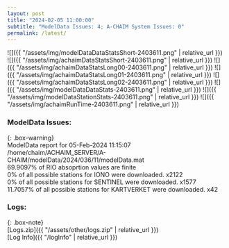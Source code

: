 ```yaml
---
layout: post
title: "2024-02-05 11:00:00"
subtitle: "ModelData Issues: 4; A-CHAIM System Issues: 0"
permalink: /latest/
---
```


![]({{ "/assets/img/modelDataDataStatsShort-2403611.png" | relative_url }})
![]({{ "/assets/img/achaimDataStatsShort-2403611.png" | relative_url }})
![]({{ "/assets/img/achaimDataStatsLong00-2403611.png" | relative_url }})
![]({{ "/assets/img/achaimDataStatsLong01-2403611.png" | relative_url }})
![]({{ "/assets/img/achaimDataStatsLong02-2403611.png" | relative_url }})
![]({{ "/assets/img/modelDataDataStats-2403611.png" | relative_url }})
![]({{ "/assets/img/modelDataStationStats-2403611.png" | relative_url }})
![]({{ "/assets/img/achaimRunTime-2403611.png" | relative_url }})


### ModelData Issues:  
  
{: .box-warning}  
 ModelData report for 05-Feb-2024 11:15:07   
 /home/chaim/ACHAIM_SERVER/A-CHAIM/modelData/2024/036/11/modelData.mat   
 69.9097% of RIO absoprtion values are finite   
 0% of all possible stations for IONO were downloaded. x2122   
 0% of all possible stations for SENTINEL were downloaded. x1577   
 11.7057% of all possible stations for KARTVERKET were downloaded. x42   
  


### Logs:  
  
{: .box-note}  
[Logs.zip]({{ "/assets/other/logs.zip" | relative_url }})  
[Log Info]({{ "/logInfo" | relative_url }})  
